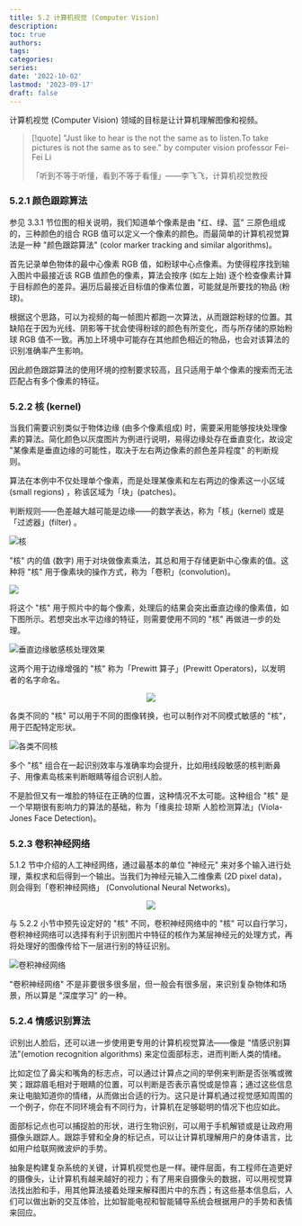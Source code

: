 ```yaml
---
title: 5.2 计算机视觉 (Computer Vision)
description: 
toc: true
authors:
tags:
categories:
series:
date: '2022-10-02'
lastmod: '2023-09-17'
draft: false
---
```

计算机视觉 (Computer Vision) 领域的目标是让计算机理解图像和视频。

>[!quote]
>"Just like to hear is the not the same as to listen.To take pictures is not the same as to see." by computer vision professor Fei-Fei Li
>
>「听到不等于听懂，看到不等于看懂」——李飞飞，计算机视觉教授

### 5.2.1 颜色跟踪算法

参见 3.3.1 节位图的相关说明，我们知道单个像素是由 "红、绿、蓝" 三原色组成的，三种颜色的组合 RGB 值可以定义一个像素的颜色。而最简单的计算机视觉算法是一种 "颜色跟踪算法" (color marker tracking and similar algorithms)。

首先记录单色物体的最中心像素 RGB 值，如粉球中心点像素。为使得程序找到输入图片中最接近该 RGB 值颜色的像素，算法会按序 (如左上始) 逐个检查像素计算于目标颜色的差异。遍历后最接近目标值的像素位置，可能就是所要找的物品 (粉球)。

根据这个思路，可以为视频的每一帧图片都跑一次算法，从而跟踪粉球的位置。其缺陷在于因为光线、阴影等干扰会使得粉球的颜色有所变化，而与所存储的原始粉球 RGB 值不一致。再加上环境中可能存在其他颜色相近的物品，也会对该算法的识别准确率产生影响。

因此颜色跟踪算法的使用环境的控制要求较高，且只适用于单个像素的搜索而无法匹配占有多个像素的特征。

### 5.2.2 核 (kernel)

当我们需要识别类似于物体边缘 (由多个像素组成) 时，需要采用能够按块处理像素的算法。简化颜色以灰度图片为例进行说明，易得边缘处存在垂直变化，故设定 "某像素是垂直边缘的可能性，取决于左右两边像素的颜色差异程度" 的判断规则。

算法在本例中不仅处理单个像素，而是处理某像素和左右两边的像素这一小区域 (small regions) ，称该区域为「块」(patches)。

判断规则——色差越大越可能是边缘——的数学表达，称为「核」(kernel) 或是「过滤器」(filter) 。

![核](https://zyin-1309341307.cos.ap-nanjing.myqcloud.com/note/1675483606870.png)

"核" 内的值 (数字) 用于对块做像素乘法，其总和用于存储更新中心像素的值。这种将 "核" 用于像素块的操作方式，称为「卷积」(convolution)。

![](https://zyin-1309341307.cos.ap-nanjing.myqcloud.com/note/1675484067296.png)

将这个 "核" 用于照片中的每个像素，处理后的结果会突出垂直边缘的像素值，如下图所示。若想突出水平边缘的特征，则需要使用不同的 "核" 再做进一步的处理。

![垂直边缘敏感核处理效果](https://zyin-1309341307.cos.ap-nanjing.myqcloud.com/note/1675484293371.png)

这两个用于边缘增强的 "核" 称为「Prewitt 算子」(Prewitt Operators)，以发明者的名字命名。

<div align="center"><img src="https://zyin-1309341307.cos.ap-nanjing.myqcloud.com/note/1675484648822.png"</div></div>

各类不同的 "核" 可以用于不同的图像转换，也可以制作对不同模式敏感的 "核"，用于匹配特定形状。

![各类不同核](https://zyin-1309341307.cos.ap-nanjing.myqcloud.com/note/1675485474276.png)

多个 "核" 组合在一起识别效率与准确率均会提升，比如用线段敏感的核判断鼻子、用像素岛核来判断眼睛等组合识别人脸。

不是脸但又有一堆脸的特征在正确的位置，这种情况不太可能。这种组合 "核" 是一个早期很有影响力的算法的基础，称为「维奥拉·琼斯 人脸检测算法」(Viola-Jones Face Detection)。

### 5.2.3 卷积神经网络

5.1.2 节中介绍的人工神经网络，通过最基本的单位 "神经元" 来对多个输入进行处理，乘权求和后得到一个输出。当我们为神经元输入二维像素 (2D pixel data)，则会得到「卷积神经网络」 (Convolutional Neural Networks)。

<div align="center"><img src="https://zyin-1309341307.cos.ap-nanjing.myqcloud.com/note/1675486107425.png"</div></div>

与 5.2.2 小节中预先设定好的 "核" 不同，卷积神经网络中的 "核" 可以自行学习，卷积神经网络可以选择有利于识别图片中特征的核作为某层神经元的处理方式，再将处理好的图像传给下一层进行别的特征识别。

![卷积神经网络](https://zyin-1309341307.cos.ap-nanjing.myqcloud.com/note/1675486149597.png)

"卷积神经网络" 不是非要很多很多层，但一般会有很多层，来识别复杂物体和场景，所以算是 "深度学习" 的一种。

### 5.2.4 情感识别算法

识别出人脸后，还可以进一步使用更专用的计算机视觉算法——像是 "情感识别算法"(emotion recognition algorithms) 来定位面部标志，进而判断人类的情绪。

比如定位了鼻尖和嘴角的标志点，可以通过计算点之间的举例来判断是否张嘴或微笑；跟踪眉毛相对于眼睛的位置，可以判断是否表示喜悦或是惊喜；通过这些信息来让电脑知道你的情绪，从而做出合适的行为。这只是计算机通过视觉感知周围的一个例子，你在不同环境会有不同行为，计算机在足够聪明的情况下也应如此。

面部标记点也可以捕捉脸的形状，进行生物识别，可以用于手机解锁或是让政府用摄像头跟踪人。跟踪手臂和全身的标记点，可以让计算机理解用户的身体语言，比如用户给联网微波炉的手势。

抽象是构建复杂系统的关键，计算机视觉也是一样。硬件层面，有工程师在造更好的摄像头，让计算机有越来越好的视力；有了用来自摄像头的数据，可以用视觉算法找出脸和手，用其他算法接着处理来解释图片中的东西；有这些基本信息后，人们可以做出新的交互体验，比如智能电视和智能辅导系统会根据用户的手势和表情来回应。